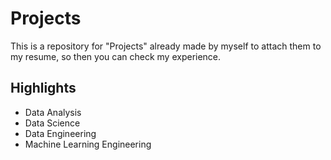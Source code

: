 # Projects

This is a repository for "Projects" already made by myself to attach them to my resume, so then you can check my experience.

## Highlights

+ Data Analysis
+ Data Science
+ Data Engineering
+ Machine Learning Engineering
